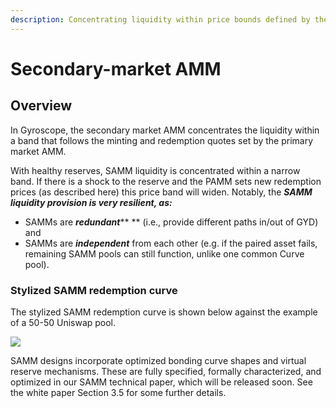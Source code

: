 ```yaml
---
description: Concentrating liquidity within price bounds defined by the PAMM
---
```


# Secondary-market AMM

## Overview

In Gyroscope, the secondary market AMM concentrates the liquidity within a band that follows the minting and redemption quotes set by the primary market AMM.

With healthy reserves, SAMM liquidity is concentrated within a narrow band. If there is a shock to the reserve and the PAMM sets new redemption prices (as described here) this price band will widen. Notably, the _**SAMM liquidity provision is very resilient, as:**_

* SAMMs are _**redundant**_** ** (i.e., provide different paths in/out of GYD) and
* SAMMs are _**independent**_ from each other (e.g. if the paired asset fails, remaining SAMM pools can still function, unlike one common Curve pool).

### Stylized SAMM redemption curve

The stylized SAMM redemption curve is shown below against the example of a 50-50 Uniswap pool.

![](../../../.gitbook/assets/Stylized\_SAMM\_Redemption\_Curve\_v4.png)

SAMM designs incorporate optimized bonding curve shapes and virtual reserve mechanisms. These are fully specified, formally characterized, and optimized in our SAMM technical paper, which will be released soon. See the white paper Section 3.5 for some further details.
